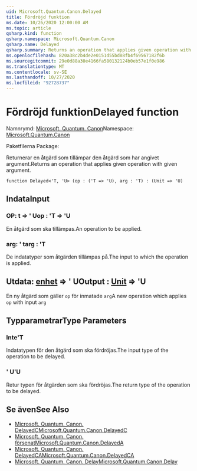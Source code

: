```yaml
---
uid: Microsoft.Quantum.Canon.Delayed
title: Fördröjd funktion
ms.date: 10/26/2020 12:00:00 AM
ms.topic: article
qsharp.kind: function
qsharp.namespace: Microsoft.Quantum.Canon
qsharp.name: Delayed
qsharp.summary: Returns an operation that applies given operation with given argument.
ms.openlocfilehash: 820a38c2b4de2e0151d55bd88fb4f69567182f6b
ms.sourcegitcommit: 29e0d88a30e4166fa580132124b0eb57e1f0e986
ms.translationtype: MT
ms.contentlocale: sv-SE
ms.lasthandoff: 10/27/2020
ms.locfileid: "92728737"
---
```

# <a name="delayed-function"></a><span data-ttu-id="aad6d-102">Fördröjd funktion</span><span class="sxs-lookup"><span data-stu-id="aad6d-102">Delayed function</span></span>

<span data-ttu-id="aad6d-103">Namnrymd: [Microsoft. Quantum. Canon](xref:Microsoft.Quantum.Canon)</span><span class="sxs-lookup"><span data-stu-id="aad6d-103">Namespace: [Microsoft.Quantum.Canon](xref:Microsoft.Quantum.Canon)</span></span>

<span data-ttu-id="aad6d-104">Paketfilerna [](https://nuget.org/packages/)</span><span class="sxs-lookup"><span data-stu-id="aad6d-104">Package: [](https://nuget.org/packages/)</span></span>


<span data-ttu-id="aad6d-105">Returnerar en åtgärd som tillämpar den åtgärd som har angivet argument.</span><span class="sxs-lookup"><span data-stu-id="aad6d-105">Returns an operation that applies given operation with given argument.</span></span>

```qsharp
function Delayed<'T, 'U> (op : ('T => 'U), arg : 'T) : (Unit => 'U)
```


## <a name="input"></a><span data-ttu-id="aad6d-106">Indata</span><span class="sxs-lookup"><span data-stu-id="aad6d-106">Input</span></span>

### <a name="op--t--u"></a><span data-ttu-id="aad6d-107">OP: t => ' U</span><span class="sxs-lookup"><span data-stu-id="aad6d-107">op : 'T => 'U</span></span> 

<span data-ttu-id="aad6d-108">En åtgärd som ska tillämpas.</span><span class="sxs-lookup"><span data-stu-id="aad6d-108">An operation to be applied.</span></span>


### <a name="arg--t"></a><span data-ttu-id="aad6d-109">arg: ' t</span><span class="sxs-lookup"><span data-stu-id="aad6d-109">arg : 'T</span></span>

<span data-ttu-id="aad6d-110">De indatatyper som åtgärden tillämpas på.</span><span class="sxs-lookup"><span data-stu-id="aad6d-110">The input to which the operation is applied.</span></span>



## <a name="output--unit--u"></a><span data-ttu-id="aad6d-111">Utdata: [enhet](xref:microsoft.quantum.lang-ref.unit) => ' U</span><span class="sxs-lookup"><span data-stu-id="aad6d-111">Output : [Unit](xref:microsoft.quantum.lang-ref.unit) => 'U</span></span> 

<span data-ttu-id="aad6d-112">En ny åtgärd som gäller `op` för inmatade `arg`</span><span class="sxs-lookup"><span data-stu-id="aad6d-112">A new operation which applies `op` with input `arg`</span></span>

## <a name="type-parameters"></a><span data-ttu-id="aad6d-113">Typparametrar</span><span class="sxs-lookup"><span data-stu-id="aad6d-113">Type Parameters</span></span>

### <a name="t"></a><span data-ttu-id="aad6d-114">Inte</span><span class="sxs-lookup"><span data-stu-id="aad6d-114">'T</span></span>

<span data-ttu-id="aad6d-115">Indatatypen för den åtgärd som ska fördröjas.</span><span class="sxs-lookup"><span data-stu-id="aad6d-115">The input type of the operation to be delayed.</span></span>
### <a name="u"></a><span data-ttu-id="aad6d-116">' U</span><span class="sxs-lookup"><span data-stu-id="aad6d-116">'U</span></span>

<span data-ttu-id="aad6d-117">Retur typen för åtgärden som ska fördröjas.</span><span class="sxs-lookup"><span data-stu-id="aad6d-117">The return type of the operation to be delayed.</span></span>

## <a name="see-also"></a><span data-ttu-id="aad6d-118">Se även</span><span class="sxs-lookup"><span data-stu-id="aad6d-118">See Also</span></span>

- [<span data-ttu-id="aad6d-119">Microsoft. Quantum. Canon. DelayedC</span><span class="sxs-lookup"><span data-stu-id="aad6d-119">Microsoft.Quantum.Canon.DelayedC</span></span>](xref:Microsoft.Quantum.Canon.DelayedC)
- [<span data-ttu-id="aad6d-120">Microsoft. Quantum. Canon. försenat</span><span class="sxs-lookup"><span data-stu-id="aad6d-120">Microsoft.Quantum.Canon.DelayedA</span></span>](xref:Microsoft.Quantum.Canon.DelayedA)
- [<span data-ttu-id="aad6d-121">Microsoft. Quantum. Canon. DelayedCA</span><span class="sxs-lookup"><span data-stu-id="aad6d-121">Microsoft.Quantum.Canon.DelayedCA</span></span>](xref:Microsoft.Quantum.Canon.DelayedCA)
- [<span data-ttu-id="aad6d-122">Microsoft. Quantum. Canon. Delay</span><span class="sxs-lookup"><span data-stu-id="aad6d-122">Microsoft.Quantum.Canon.Delay</span></span>](xref:Microsoft.Quantum.Canon.Delay)